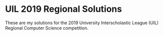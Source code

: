# UIL 2019 Regional Solutions

These are my solutions for the 2019 University Interscholastic League (UIL) Regional
Computer Science competition.